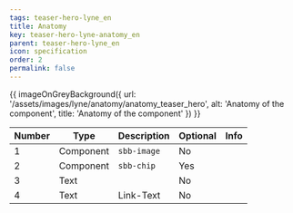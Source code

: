 ```yaml
---
tags: teaser-hero-lyne_en
title: Anatomy
key: teaser-hero-lyne-anatomy_en
parent: teaser-hero-lyne_en
icon: specification
order: 2
permalink: false
---
```


{{ imageOnGreyBackground({
  url: '/assets/images/lyne/anatomy/anatomy_teaser_hero',
  alt: 'Anatomy of the component',
  title: 'Anatomy of the component'
}) }}

|Number|Type|Description|Optional|Info|
|------|---|------------|--------|-------|
|1|Component|`sbb-image`|No||
|2|Component|`sbb-chip`|Yes||
|3|Text||No||
|4|Text|Link-Text|No||